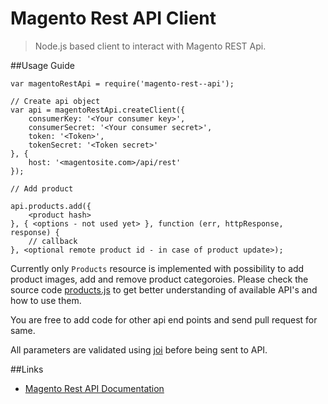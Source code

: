 Magento Rest API Client
=====

> Node.js based client to interact with Magento REST Api.

##Usage Guide

    var magentoRestApi = require('magento-rest--api');

    // Create api object
    var api = magentoRestApi.createClient({
        consumerKey: '<Your consumer key>',
        consumerSecret: '<Your consumer secret>',
        token: '<Token>',
        tokenSecret: '<Token secret>'
    }, {
        host: '<magentosite.com>/api/rest'
    });

    // Add product

    api.products.add({
        <product hash>
    }, { <options - not used yet> }, function (err, httpResponse, response) {
        // callback
    }, <optional remote product id - in case of product update>);

Currently only `Products` resource is implemented with possibility to add product images, add and remove product categoroies. Please check the source code [products.js](https://github.com/sandeepjain/magento-rest-api/blob/master/products.js) to get better understanding of available API's and how to use them. 

You are free to add code for other api end points and send pull request for same.

All parameters are validated using [joi](https://github.com/hapijs/joi) before being sent to API.

##Links

- [Magento Rest API Documentation](http://www.magentocommerce.com/api/rest/introduction.html)
